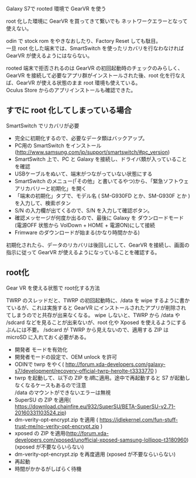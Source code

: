 Galaxy S7で rooted 環境で GearVR を使う

root 化した環境に GearVR を買ってきて繋いでも ネットワークエラーとなって使えない。

odin で stock rom をやきなおしたり、Factory Reset しても駄目。  
一旦 root 化した端末では、SmartSwitch を使ったリカバリを行なわなければ GearVR が使えるようにはならない。

rooted 端末で拒否されるのは GearVR の初回起動時のチェックのみらしく、GearVR を接続して必要なアプリ群がインストールされた後、root 化を行なえば、GearVR が使える状態のまま root 環境も使えている。  
Oculus Store からのアプリインストールも確認できた。

## すでに root 化してしまっている場合
SmartSwitch でリカバリが必要

 - 完全に初期化するので、必要なデータ類はバックアップ。
 - PC用の SmartSwitch をインストール (http://www.samsung.com/jp/support/smartswitch/#pc_version)
 - SmartSwitch 上で、PC と Galaxy を接続し、ドライバ類が入っていることを確認
 - USBケーブルをぬいて、端末がつながっていない状態にする
 - SmartSwitch のメニュー(「その他」と書いてるやつ)から、「緊急ソフトウェアリカバリーと初期化」を開く
 - 「端末の初期化」タブで、モデル名 ( SM-G930FD とか、SM-G930F とか )を入力して、検索ボタン
 - S/N の入力欄が出てくるので、S/N を入力して確認ボタン。
 - 確認メッセージが何度か出るので、最後に  Galaxy を ダウンロードモード(電源OFF 状態から VolDown + HOME + 電源ON)にして接続
 - Frimware のダウンロードが始まる(かなり時間かかる) 

初期化されたら、データのリカバリは後回しにして、GearVR を接続し、画面の指示に従って GearVR が使えるようになっていることを確認する。

## root化
Gear VR を使える状態で root化する方法

TWRP のスレッドだと、TWRP の初回起動時に、/data を wipe するように書かているが、これは実施すると GearVR にインストールされたアプリが削除されてしまうのでと共存が出来なくなる。
wipe しないと、TWRP から /data や /sdcard などを見ることが出来ないが、root 化や Xposed を使えるようにするぶんには不要。
/sdcard が TWRP から見えないので、適用する ZIP は microSD に入れておく必要がある。

- 開発者 モードを有効化
- 開発者モードの設定で、OEM unlock を許可
- ODINで twrp をやく( http://forum.xda-developers.com/galaxy-s7/development/recovery-official-twrp-herolte-t3333770 )
- twrp を起動して、以下の ZIP を*順*に適用。途中で再起動すると S7 が起動しなくなるケースもあるので注意  
  /data のマウントができないエラーは無視   
 - SuperSU の ZIP を適用( https://download.chainfire.eu/932/SuperSU/BETA-SuperSU-v2.71-20160331103524.zip)
 - dm-verity-opt-encrypt.zip を適用 ( https://idlekernel.com/fun-stuff-trust-me/no-verity-opt-encrypt.zip )
 - xposed の ZIP を適用(http://forum.xda-developers.com/xposed/unofficial-xposed-samsung-lollipop-t3180960) (xposed が不要ならいらない)
 - dm-verity-opt-encrypt.zip を再度適用 (xposed が不要ならいらない)
- 再起動
- 時間がかかるがしばらく待機

